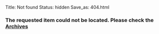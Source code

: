Title: Not found
Status: hidden
Save_as: 404.html

### The requested item could not be located. Please check the [Archives](/archives.html)